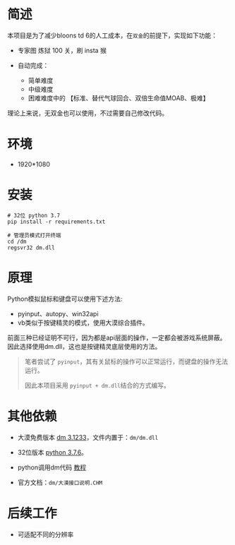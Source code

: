 # 简述

本项目是为了减少bloons td 6的人工成本，在`双金`的前提下，实现如下功能：
- 专家图 炼狱 100 关，刷 insta 猴

- 自动完成：
  - 简单难度
  - 中级难度
  - 困难难度中的 【标准、替代气球回合、双倍生命值MOAB、极难】

理论上来说，无双金也可以使用，不过需要自己修改代码。

# 环境

- 1920*1080

# 安装
```shell
# 32位 python 3.7
pip install -r requirements.txt

# 管理员模式打开终端
cd /dm
regsvr32 dm.dll
```

# 原理

Python模拟鼠标和键盘可以使用下述方法:

- pyinput、autopy、win32api
- vb类似于按键精灵的模式，使用大漠综合插件。

前面三种已经证明不可行，因为都是api层面的操作，一定都会被游戏系统屏蔽。因此选择使用dm.dll，这也是按键精灵底层使用的方法。

> 笔者尝试了 `pyinput`，其有关鼠标的操作可以正常运行，而键盘的操作无法运行。
> 
> 因此本项目采用 `pyinput + dm.dll`结合的方式编写。




# 其他依赖

- 大漠免费版本 [dm 3.1233](https://pan.baidu.com/s/1fzUPggaqONCspKzhmV6KLw?pwd=zuc1)，文件内置于：`dm/dm.dll`

- 32位版本 [python 3.7.6](https://www.python.org/ftp/python/3.7.6/python-3.7.6.exe)。

- python调用dm代码 [教程](https://juejin.cn/post/7065952110625423368)

- 官方文档：`dm/大漠接口说明.CHM`

# 后续工作

- 可适配不同的分辨率